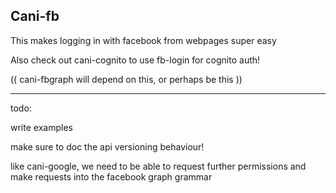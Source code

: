 Cani-fb
---

This makes logging in with facebook from webpages super easy

Also check out cani-cognito to use fb-login for cognito auth!

(( cani-fbgraph will depend on this, or perhaps be this ))

---
todo:

write examples

make sure to doc the api versioning behaviour!

like cani-google, we need to be able to request further permissions
and make requests into the facebook graph grammar